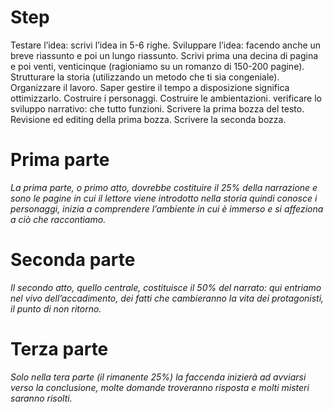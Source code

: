 # Step

Testare l’idea: scrivi l’idea in 5-6 righe.
Sviluppare l’idea: facendo anche un breve riassunto e poi un lungo riassunto. Scrivi prima una decina di pagina e poi venti, venticinque (ragioniamo su un romanzo di 150-200 pagine).
Strutturare la storia (utilizzando un metodo che ti sia congeniale).
Organizzare il lavoro. Saper gestire il tempo a disposizione significa ottimizzarlo.
Costruire i personaggi.
Costruire le ambientazioni.
verificare lo sviluppo narrativo: che tutto funzioni.
Scrivere la prima bozza del testo.
Revisione ed editing della prima bozza.
Scrivere la seconda bozza.

# Prima parte
_La prima parte, o primo atto, dovrebbe costituire il 25% della narrazione e sono le pagine in cui il lettore viene introdotto nella storia quindi conosce i personaggi, inizia a comprendere l’ambiente in cui è immerso e si affeziona a ciò che raccontiamo._

# Seconda parte
_Il secondo atto, quello centrale, costituisce il 50% del narrato: qui entriamo nel vivo dell’accadimento, dei fatti che cambieranno la vita dei protagonisti, il punto di non ritorno._

# Terza parte
_Solo nella tera parte (il rimanente 25%) la faccenda inizierà ad avviarsi verso la conclusione, molte domande troveranno risposta e molti misteri saranno risolti._
